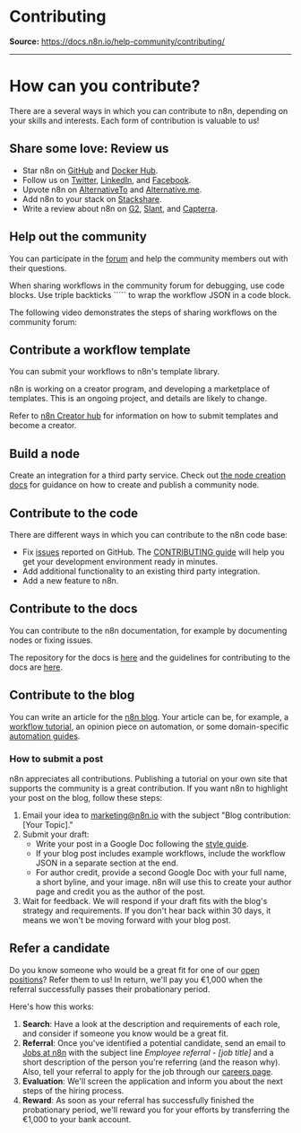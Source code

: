 # Contributing

**Source:** https://docs.n8n.io/help-community/contributing/

---

# How can you contribute?

There are a several ways in which you can contribute to n8n, depending on your skills and interests. Each form of contribution is valuable to us!

## Share some love: Review us

- Star n8n on [GitHub](https://github.com/n8n-io/n8n) and [Docker Hub](https://hub.docker.com/r/n8nio/n8n).
- Follow us on [Twitter](https://twitter.com/n8n_io), [LinkedIn](https://www.linkedin.com/company/28491094), and [Facebook](https://www.facebook.com/n8nio/).
- Upvote n8n on [AlternativeTo](https://alternativeto.net/software/n8n-io/) and [Alternative.me](https://alternative.me/n8n-io).
- Add n8n to your stack on [Stackshare](https://stackshare.io/n8n).
- Write a review about n8n on [G2](https://www.g2.com/products/n8n/reviews), [Slant](https://www.slant.co/improve/options/37977/~n8n-review), and [Capterra](https://www.capterra.com/p/198028/n8n-io/).

## Help out the community

You can participate in the [forum](https://community.n8n.io/) and help the community members out with their questions.

When sharing workflows in the community forum for debugging, use code blocks. Use triple backticks ````` to wrap the workflow JSON in a code block.

The following video demonstrates the steps of sharing workflows on the community forum:

## Contribute a workflow template

You can submit your workflows to n8n's template library.

n8n is working on a creator program, and developing a marketplace of templates. This is an ongoing project, and details are likely to change.

Refer to [n8n Creator hub](https://www.notion.so/n8n/n8n-Creator-hub-7bd2cbe0fce0449198ecb23ff4a2f76f) for information on how to submit templates and become a creator.

## Build a node

Create an integration for a third party service. Check out [the node creation docs](../../integrations/creating-nodes/overview/) for guidance on how to create and publish a community node.

## Contribute to the code

There are different ways in which you can contribute to the n8n code base:

- Fix [issues](https://github.com/n8n-io/n8n/issues) reported on GitHub. The [CONTRIBUTING guide](https://github.com/n8n-io/n8n/blob/master/CONTRIBUTING.md) will help you get your development environment ready in minutes.
- Add additional functionality to an existing third party integration.
- Add a new feature to n8n.

## Contribute to the docs

You can contribute to the n8n documentation, for example by documenting nodes or fixing issues.

The repository for the docs is [here](https://github.com/n8n-io/n8n-docs) and the guidelines for contributing to the docs are [here](https://github.com/n8n-io/n8n-docs/blob/master/CONTRIBUTING.md).

## Contribute to the blog

You can write an article for the [n8n blog](https://blog.n8n.io/). Your article can be, for example, a [workflow tutorial](https://blog.n8n.io/tag/tutorial/), an opinion piece on automation, or some domain-specific [automation guides](https://blog.n8n.io/tag/guide/).

### How to submit a post

n8n appreciates all contributions. Publishing a tutorial on your own site that supports the community is a great contribution. If you want n8n to highlight your post on the blog, follow these steps:

1. Email your idea to [marketing@n8n.io](mailto:marketing@n8n.io) with the subject "Blog contribution: [Your Topic]."
2. Submit your draft:
   - Write your post in a Google Doc following the [style guide](https://www.notion.so/97dc73436a624933b75ddc941a361b70?pvs=21).
   - If your blog post includes example workflows, include the workflow JSON in a separate section at the end.
   - For author credit, provide a second Google Doc with your full name, a short byline, and your image. n8n will use this to create your author page and credit you as the author of the post.
3. Wait for feedback. We will respond if your draft fits with the blog's strategy and requirements. If you don't hear back within 30 days, it means we won't be moving forward with your blog post.

## Refer a candidate

Do you know someone who would be a great fit for one of our [open positions](https://n8n.io/careers)? Refer them to us! In return, we'll pay you €1,000 when the referral successfully passes their probationary period.

Here's how this works:

1. **Search**: Have a look at the description and requirements of each role, and consider if someone you know would be a great fit.
2. **Referral**: Once you've identified a potential candidate, send an email to [Jobs at n8n](mailto:jobs@n8n.io) with the subject line *Employee referral - [job title]* and a short description of the person you're referring (and the reason why). Also, tell your referral to apply for the job through our [careers page](https://n8n.io/careers).
3. **Evaluation**: We'll screen the application and inform you about the next steps of the hiring process.
4. **Reward**: As soon as your referral has successfully finished the probationary period, we'll reward you for your efforts by transferring the €1,000 to your bank account.
